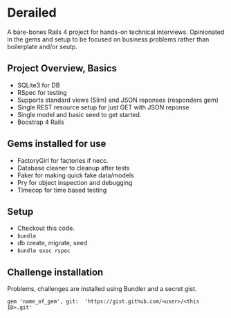# Derailed

A bare-bones Rails 4 project for hands-on technical interviews. Opinionated in the gems and setup to be focused on business problems rather than boilerplate and/or seutp.

## Project Overview, Basics

* SQLite3 for DB
* RSpec for testing
* Supports standard views (Slim) and JSON reponses (responders gem)
* Single REST resource setup for just GET with JSON reponse
* Single model and basic seed to get started.
* Boostrap 4 Rails


## Gems installed for use

* FactoryGirl for factories if necc.
* Database cleaner to cleanup after tests
* Faker for making quick fake data/models
* Pry for object inspection and debugging
* Timecop for time based testing

## Setup

* Checkout this code.
* ` bundle `
* db create, migrate, seed
* `bundle exec rspec`



## Challenge installation

Problems, challenges are installed using Bundler and a secret gist.

```
gem 'name_of_gem', git:  'https://gist.github.com/<user>/<this ID>.git'
```


